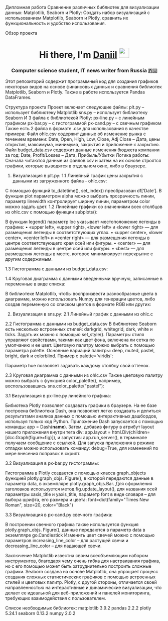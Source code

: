 Дипломная работа
Сравнение различных библиотек для визуализации данных: Matplotlib, Seaborn и Plotly: Создать набор визуализаций с использованием Matplotlib, Seaborn и Plotly, сравнить их функциональность и удобство использования.

Обзор проекта
<h1 align="center">Hi there, I'm <a href="https://daniilshat.ru/" target="_blank">Daniil</a> 
<img src="https://github.com/blackcater/blackcater/raw/main/images/Hi.gif" height="32"/></h1>
<h3 align="center">Computer science student, IT news writer from Russia 🇷🇺</h3>
Этот репозиторий содержит программный код для создания графиков некоторых видов на основе финансовых данных и сравнения библиотек Matplotlib, Seaborn и Plotly. Также в работе используется Pandas DataFrames.

Структура проекта
Проект включает следующие файлы:
plt.py – использует библиотеку Matplotlib
sns.py – использует библиотеку Seaborn
И 3 файла с библиотекой Plotly:
px-line.py – с линейным графиком
px-bar.py – с гистограммой
px-cand.py – с свечным графиком
Также есть 2 файла в формате .csv для использования в качестве примера:
Файл ohlc.csv содержит данные об изменение рынка с течением времени:
Date, Open, High, Low, Close, Adj Close – Дата, цены открытия, максимума, минимума, закрытия и приложение к закрытию.
Файл budget_data.csv содержит данные изменения бюджета компании за год:
Date, Profit/Losses – Дата, Прибыль/Убытки
Логика работы:
Сначала читаются данные из файлов.csv и затем на их основе строятся графики, которые выводятся в отдельном окне, либо в браузере.
1.	Визуализация в plt.py:
1.1	Линейный график цены закрытия с данными из загруженного файла - ohlc.csv:
 
С помощью функций to_datetime(), set_index() преобразован df[‘Date’]. В функции plot параметром alpha можно выбрать прозрачность линии, параметр linewidth контролирует ширину линии, параметром color можно задать цвет.
1.2	Линейные графики со значениями всех столбцов из ohlc.csv с помощью функции subplots():
 
В функции legend() параметр loc указывает местоположение легенды в графике:
•	«upper left», «upper right», «lower left» и «lower right» — для размещения легенды в соответствующих углах.
•	«upper center», «lower center», «center left» и «center right» — для размещения легенды в центре соответствующего края осей или фигуры.
•	«center» — для размещения легенды в центре осей или фигуры.
•	«best» — для размещения легенды в месте, которое минимизирует перекрытие с другим содержимым.

1.3	Гистограмма с данными из budget_data.csv:
 
1.4 Круговая диаграмма с данными введенными вручную, записанные в переменные в виде списка:
 
В библиотеке Matplotlib, чтобы воспроизвести разнообразные цвета в диаграмме, можно использовать Numpy для генерации цветов, либо создав переменную со списком цветов в формате RGB или других:
 

2.	Визуализация в sns.py:
2.1	Линейный график с данными из ohlc.c
 

2.2	Гистограмма с данными из budget_data.csv
В библиотеке Seaborn есть несколько встроенных стилей: darkgrid, whitegrid, dark, white и ticks. Задать их можно с помощью set_style(). Параметры стиля управляют свойствами, такими как цвет фона, включена ли сетка по умолчанию и ее цвет.
Цветовую палитру можно выбрать с помощью параметра palette. Основные вариаций палитры: deep, muted, pastel, bright, dark и colorblind. Пример с palette='viridis':
 
Параметр hue позволяет задавать каждому столбцу свой оттенок.

2.3	Круговая диаграмма с данными из ohlc.csv
Также цветовую палитру можно выбрать с функцией color_palette(), например, воспользовавшись sns.color_palette("pastel"):
 

3.1	Визуализация в px-line.py линейного графика:
 
Бибиотека Plotly позволяет создавать графики в браузере. На ее базе построена библиотека Dash, она позволяет легко создавать и делиться результатами анализа данных с помощью интерактивных дашбордов, используя только код Python. Приложение Dash запускается с помощью команды: app = Dash(__name__).
Затем, добавив фигуру в атрибут layout нашего приложения внутри тега div:
app.layout = html.Div(children=[dcc.Graph(figure=fig)]),
и запустив: app.run_server(), в терминале получаем сообщение с ссылкой.
Для запуска приложения в режиме отладки можно использовать команду: debug=True, для изменений по мере внесения поправок в скрипт.

3.2	Визуализация в px-bar.py гистограммы:
 
Гистограмма в Plotly создается с помощью класса graph_objects функцией plotly.graph_objs. Figure(), в которой передаются данные в параметр data, в экземпляре plotly.graph_objs.Bar.
Для оформления заголовков используется метод fig.update_layout(), для названия осей параметры xaxis_title и yaxis_title, параметр font в виде словаря – для выбора шрифта, его размера и цвета: 
font=dict(family="Times New Roman", size=20, color="Black")

3.3	Визуализация в px-cand.py свечного графика:
 
В построении свечного графика также используется функция plotly.graph_objs. Figure(), данные передаются в параметр data в экземпляре go.Candlestick
Изменить цвет свечей можно с помощью параметров increasing_line_color – для растущей свечи и decreasing_line_color – для падающей свечи.

Заключение
Matplotlib известна своим всеобъемлющим набором инструментов, благодаря чему очень гибка для настраивания графика, но с его помощью может быть затруднительно построить сложные графики.
Seaborn создана на основе Matplotlib, она упрощает процесс создания сложных статистических графиков с помощью встроенных стилей и цветовых палитр. 
Plotly, с другой стороны, отличается своей направленностью на интерактивные и динамические визуализации, что делает ее идеальной для веб-приложений и панелей мониторинга, требующих взаимодействия с пользователем. 

Список необходимых библиотек:
matplotlib 3.9.2
pandas 2.2.2
plotly 5.24.1
seaborn 0.13.2
numpy 2.0.2



